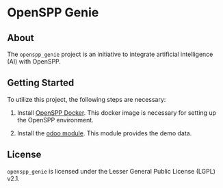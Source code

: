 # OpenSPP Genie

## About

The `openspp_genie` project is an initiative to integrate artificial intelligence (AI) with OpenSPP.

## Getting Started

To utilize this project, the following steps are necessary:

1. Install [OpenSPP Docker](https://github.com/openspp/openspp-docker). This docker image is necessary for setting up the OpenSPP environment.

2. Install the [odoo module](https://github.com/OpenSPP/openspp-demo/tree/add-custom-fields/g2p_connect_demo2). This module provides the demo data.

## License

`openspp_genie` is licensed under the Lesser General Public License (LGPL) v2.1.
